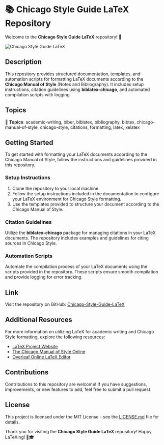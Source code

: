 # 📚 Chicago Style Guide LaTeX Repository

Welcome to the **Chicago Style Guide LaTeX** repository! 🎉

![Chicago Style Guide LaTeX](https://img.shields.io/badge/Chicago_Style_Guide-LaTeX-blue)

## Description

This repository provides structured documentation, templates, and automation scripts for formatting LaTeX documents according to the **Chicago Manual of Style** (Notes and Bibliography). It includes setup instructions, citation guidelines using **biblatex-chicago**, and automated compilation scripts with logging.

## Topics

📝 **Topics**: academic-writing, biber, biblatex, bibliography, bibtex, chicago-manual-of-style, chicago-style, citations, formatting, latex, xelatex

## Getting Started

To get started with formatting your LaTeX documents according to the Chicago Manual of Style, follow the instructions and guidelines provided in this repository.

### Setup Instructions

1. Clone the repository to your local machine.
2. Follow the setup instructions included in the documentation to configure your LaTeX environment for Chicago Style formatting.
3. Use the templates provided to structure your document according to the Chicago Manual of Style.

### Citation Guidelines

Utilize the **biblatex-chicago** package for managing citations in your LaTeX documents. The repository includes examples and guidelines for citing sources in Chicago Style.

### Automation Scripts

Automate the compilation process of your LaTeX documents using the scripts provided in the repository. These scripts ensure smooth compilation and provide logging for error tracking.

## Link

Visit the repository on GitHub: [Chicago-Style-Guide-LaTeX](https://github.com/)

## Additional Resources

For more information on utilizing LaTeX for academic writing and Chicago Style formatting, explore the following resources:

- [LaTeX Project Website](https://www.latex-project.org/)
- [The Chicago Manual of Style Online](https://www.chicagomanualofstyle.org/home.html)
- [Overleaf Online LaTeX Editor](https://www.overleaf.com/)

## Contributions

Contributions to this repository are welcome! If you have suggestions, improvements, or new features to add, feel free to submit a pull request.

## License

This project is licensed under the MIT License - see the [LICENSE.md](./LICENSE.md) file for details.

Thank you for visiting the **Chicago Style Guide LaTeX** repository! Happy LaTeXing! 📄🎓